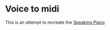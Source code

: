 # Voice to midi

This is an attempt to recreate the [Speaking Piano](https://www.youtube.com/watch?v=muCPjK4nGY4)
